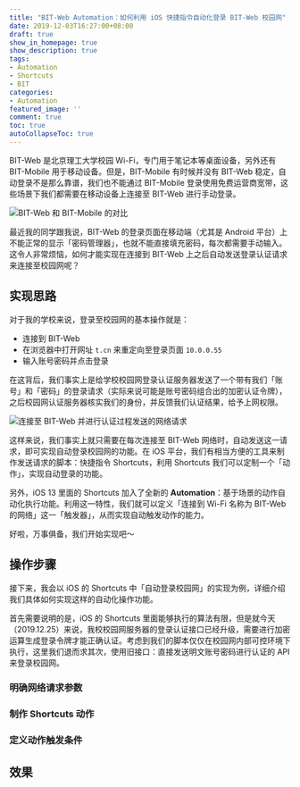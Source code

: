 ```yaml
---
title: "BIT-Web Automation：如何利用 iOS 快捷指令自动化登录 BIT-Web 校园网"
date: 2019-12-03T16:27:00+08:00
draft: true
show_in_homepage: true
show_description: true
tags:
- Automation
- Shortcuts
- BIT
categories:
- Automation
featured_image: ''
comment: true
toc: true
autoCollapseToc: true
---
```


BIT-Web 是北京理工大学校园 Wi-Fi，专门用于笔记本等桌面设备，另外还有 BIT-Mobile 用于移动设备。但是，BIT-Mobile 有时候并没有 BIT-Web 稳定，自动登录不是那么靠谱，我们也不能通过 BIT-Mobile 登录使用免费运营商宽带，这些场景下我们都需要在移动设备上连接至 BIT-Web 进行手动登录。

![BIT-Web 和 BIT-Mobile 的对比](https://i.loli.net/2019/12/03/3V7DesynEPc4zdk.png)

最近我的同学跟我说，BIT-Web 的登录页面在移动端（尤其是 Android 平台）上不能正常的显示「密码管理器」，也就不能直接填充密码，每次都需要手动输入。这令人非常烦恼，如何才能实现在连接到 BIT-Web 上之后自动发送登录认证请求来连接至校园网呢？

## 实现思路

对于我的学校来说，登录至校园网的基本操作就是：

- 连接到 BIT-Web
- 在浏览器中打开网址 `t.cn` 来重定向至登录页面 `10.0.0.55`
- 输入账号密码并点击登录

在这背后，我们事实上是给学校校园网登录认证服务器发送了一个带有我们「账号」和「密码」的登录请求（实际来说可能是账号密码组合出的加密认证令牌），之后校园网认证服务器核实我们的身份，并反馈我们认证结果，给予上网权限。

![连接至 BIT-Web 并进行认证过程发送的网络请求](https://i.loli.net/2019/12/25/2Hn6zPwsamrvBY1.png)

这样来说，我们事实上就只需要在每次连接至 BIT-Web 网络时，自动发送这一请求，即可实现自动登录校园网的功能。在 iOS 平台，我们有相当方便的工具来制作发送请求的脚本：快捷指令 Shortcuts，利用 Shortcuts 我们可以定制一个「动作」，实现自动登录的功能。

另外，iOS 13 里面的 Shortcuts 加入了全新的 **Automation**：基于场景的动作自动化执行功能。利用这一特性，我们就可以定义「连接到 Wi-Fi 名称为 BIT-Web 的网络」这一「触发器」，从而实现自动触发动作的能力。

好啦，万事俱备，我们开始实现吧～

## 操作步骤

接下来，我会以 iOS 的 Shortcuts 中「自动登录校园网」的实现为例，详细介绍我们具体如何实现这样的自动化操作功能。

首先需要说明的是，iOS 的 Shortcuts 里面能够执行的算法有限，但是就今天（2019.12.25）来说，我校校园网服务器的登录认证接口已经升级，需要进行加密运算生成登录令牌才能正确认证。考虑到我们的脚本仅仅在校园网内部可控环境下执行，这里我们退而求其次，使用旧接口：直接发送明文账号密码进行认证的 API 来登录校园网。

### 明确网络请求参数

### 制作 Shortcuts 动作

### 定义动作触发条件

## 效果
